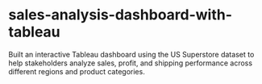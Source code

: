 # sales-analysis-dashboard-with-tableau
Built an interactive Tableau dashboard using the US Superstore dataset to help stakeholders analyze sales, profit, and shipping performance across different regions and product categories.
